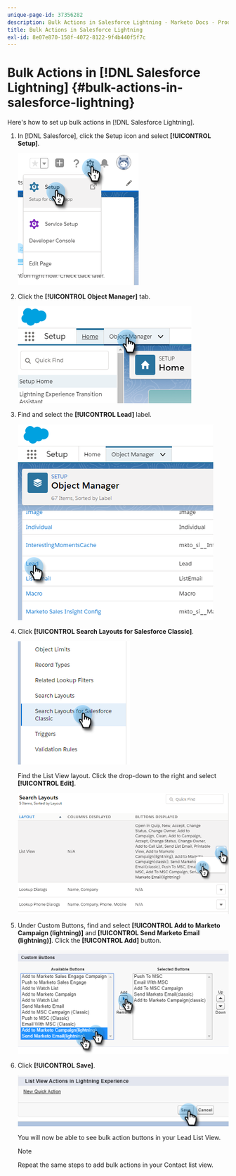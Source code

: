 ```yaml
---
unique-page-id: 37356282
description: Bulk Actions in Salesforce Lightning - Marketo Docs - Product Documentation
title: Bulk Actions in Salesforce Lightning
exl-id: 8e07e870-158f-4072-8122-9f4b440f5f7c
---
```

# Bulk Actions in [!DNL Salesforce Lightning] {#bulk-actions-in-salesforce-lightning}

Here's how to set up bulk actions in [!DNL Salesforce Lightning].

1. In [!DNL Salesforce], click the Setup icon and select **[!UICONTROL Setup]**.

   ![](assets/bulk-actions-in-salesforce-lightning-1.png)

1. Click the **[!UICONTROL Object Manager]** tab.

   ![](assets/bulk-actions-in-salesforce-lightning-2.png)

1. Find and select the **[!UICONTROL Lead]** label.

   ![](assets/bulk-actions-in-salesforce-lightning-3.png)

1. Click **[!UICONTROL Search Layouts for Salesforce Classic]**.

   ![](assets/bulk-actions-in-salesforce-lightning-4.png)

   Find the List View layout. Click the drop-down to the right and select **[!UICONTROL Edit]**.

   ![](assets/bulk-actions-in-salesforce-lightning-5.png)

1. Under Custom Buttons, find and select **[!UICONTROL Add to Marketo Campaign (lightning)]** and **[!UICONTROL Send Marketo Email (lightning)]**. Click the **[!UICONTROL Add]** button.

   ![](assets/bulk-actions-in-salesforce-lightning-6.png)

1. Click **[!UICONTROL Save]**.

   ![](assets/bulk-actions-in-salesforce-lightning-7.png)

   You will now be able to see bulk action buttons in your Lead List View.

   >[!NOTE]
   >
   >Repeat the same steps to add bulk actions in your Contact list view.
